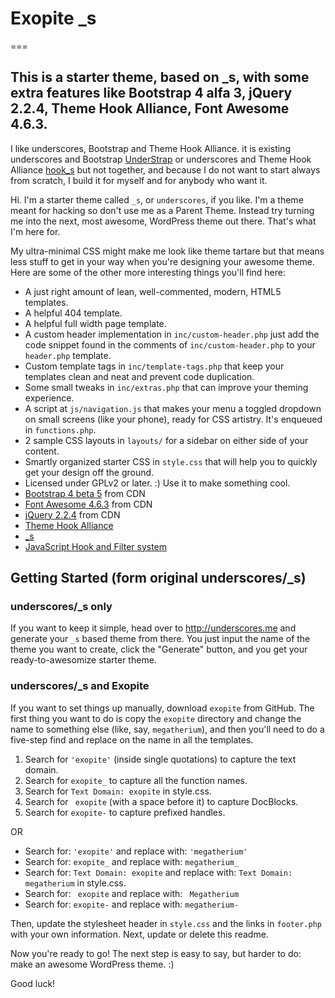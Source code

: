 # Exopite _s
===

## This is a starter theme, based on _s, with some extra features like Bootstrap 4 alfa 3, jQuery 2.2.4, Theme Hook Alliance, Font Awesome 4.6.3.

I like underscores, Bootstrap and Theme Hook Alliance. it is existing underscores and Bootstrap [UnderStrap](https://github.com/holger1411/understrap) or underscores and Theme Hook Alliance [hook_s](https://github.com/bradp/hook_s) but not together, and because I do not want to start always from scratch, I build it for myself and for anybody who want it.

Hi. I'm a starter theme called `_s`, or `underscores`, if you like. I'm a theme meant for hacking so don't use me as a Parent Theme. Instead try turning me into the next, most awesome, WordPress theme out there. That's what I'm here for.

My ultra-minimal CSS might make me look like theme tartare but that means less stuff to get in your way when you're designing your awesome theme. Here are some of the other more interesting things you'll find here:

* A just right amount of lean, well-commented, modern, HTML5 templates.
* A helpful 404 template.
* A helpful full width page template.
* A custom header implementation in `inc/custom-header.php` just add the code snippet found in the comments of `inc/custom-header.php` to your `header.php` template.
* Custom template tags in `inc/template-tags.php` that keep your templates clean and neat and prevent code duplication.
* Some small tweaks in `inc/extras.php` that can improve your theming experience.
* A script at `js/navigation.js` that makes your menu a toggled dropdown on small screens (like your phone), ready for CSS artistry. It's enqueued in `functions.php`.
* 2 sample CSS layouts in `layouts/` for a sidebar on either side of your content.
* Smartly organized starter CSS in `style.css` that will help you to quickly get your design off the ground.
* Licensed under GPLv2 or later. :) Use it to make something cool.
* [Bootstrap 4 beta 5](https://github.com/twbs/bootstrap/tree/v4-dev) from CDN
* [Font Awesome 4.6.3](https://github.com/FortAwesome/Font-Awesome) from CDN
* [jQuery 2.2.4](https://github.com/jquery/jquery/tree/2.2-stable) from CDN
* [Theme Hook Alliance](https://github.com/zamoose/themehookalliance)
* [_s](https://github.com/Automattic/_s)
* [JavaScript Hook and Filter system](http://stackoverflow.com/questions/20131168/jquery-javascript-hooks/20132960#20132960)

Getting Started (form original underscores/_s)
---------------

### underscores/_s only

If you want to keep it simple, head over to http://underscores.me and generate your `_s` based theme from there. You just input the name of the theme you want to create, click the "Generate" button, and you get your ready-to-awesomize starter theme.

### underscores/_s and Exopite

If you want to set things up manually, download `exopite` from GitHub. The first thing you want to do is copy the `exopite` directory and change the name to something else (like, say, `megatherium`), and then you'll need to do a five-step find and replace on the name in all the templates.

1. Search for `'exopite'` (inside single quotations) to capture the text domain.
2. Search for `exopite_` to capture all the function names.
3. Search for `Text Domain: exopite` in style.css.
4. Search for <code>&nbsp;exopite</code> (with a space before it) to capture DocBlocks.
5. Search for `exopite-` to capture prefixed handles.

OR

* Search for: `'exopite'` and replace with: `'megatherium'`
* Search for: `exopite_` and replace with: `megatherium_`
* Search for: `Text Domain: exopite` and replace with: `Text Domain: megatherium` in style.css.
* Search for: <code>&nbsp;exopite</code> and replace with: <code>&nbsp;Megatherium</code>
* Search for: `exopite-` and replace with: `megatherium-`

Then, update the stylesheet header in `style.css` and the links in `footer.php` with your own information. Next, update or delete this readme.

Now you're ready to go! The next step is easy to say, but harder to do: make an awesome WordPress theme. :)

Good luck!
